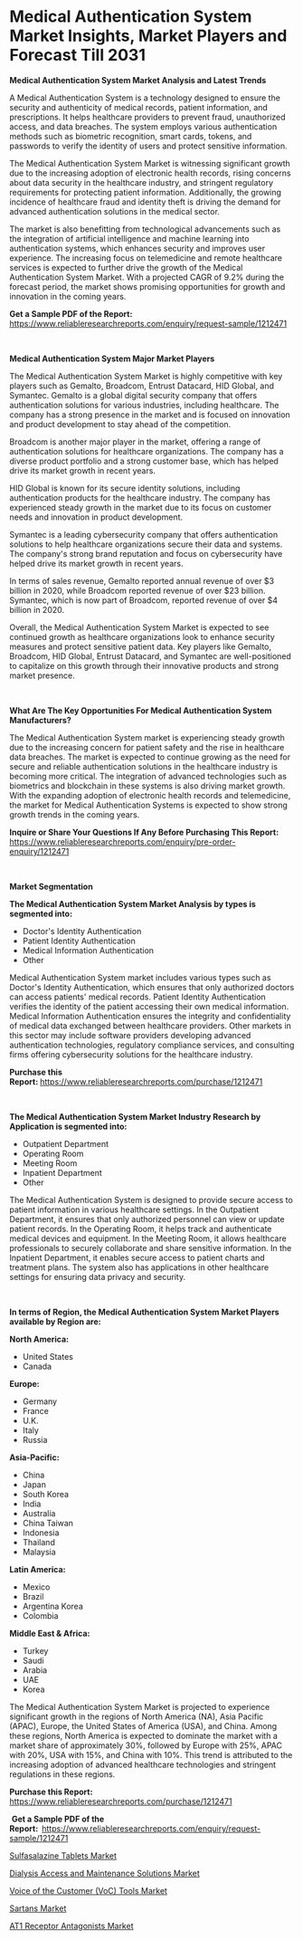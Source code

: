 <p><h1>Medical Authentication System Market Insights, Market Players and Forecast Till 2031</h1></p><p><strong>Medical Authentication System Market Analysis and Latest Trends</strong></p>
<p><p>A Medical Authentication System is a technology designed to ensure the security and authenticity of medical records, patient information, and prescriptions. It helps healthcare providers to prevent fraud, unauthorized access, and data breaches. The system employs various authentication methods such as biometric recognition, smart cards, tokens, and passwords to verify the identity of users and protect sensitive information.</p><p>The Medical Authentication System Market is witnessing significant growth due to the increasing adoption of electronic health records, rising concerns about data security in the healthcare industry, and stringent regulatory requirements for protecting patient information. Additionally, the growing incidence of healthcare fraud and identity theft is driving the demand for advanced authentication solutions in the medical sector.</p><p>The market is also benefitting from technological advancements such as the integration of artificial intelligence and machine learning into authentication systems, which enhances security and improves user experience. The increasing focus on telemedicine and remote healthcare services is expected to further drive the growth of the Medical Authentication System Market. With a projected CAGR of 9.2% during the forecast period, the market shows promising opportunities for growth and innovation in the coming years.</p></p>
<p><strong>Get a Sample PDF of the Report:&nbsp;</strong> <a href="https://www.reliableresearchreports.com/enquiry/request-sample/1212471">https://www.reliableresearchreports.com/enquiry/request-sample/1212471</a></p>
<p>&nbsp;</p>
<p><strong>Medical Authentication System Major Market Players</strong></p>
<p><p>The Medical Authentication System Market is highly competitive with key players such as Gemalto, Broadcom, Entrust Datacard, HID Global, and Symantec. Gemalto is a global digital security company that offers authentication solutions for various industries, including healthcare. The company has a strong presence in the market and is focused on innovation and product development to stay ahead of the competition.</p><p>Broadcom is another major player in the market, offering a range of authentication solutions for healthcare organizations. The company has a diverse product portfolio and a strong customer base, which has helped drive its market growth in recent years.</p><p>HID Global is known for its secure identity solutions, including authentication products for the healthcare industry. The company has experienced steady growth in the market due to its focus on customer needs and innovation in product development.</p><p>Symantec is a leading cybersecurity company that offers authentication solutions to help healthcare organizations secure their data and systems. The company's strong brand reputation and focus on cybersecurity have helped drive its market growth in recent years.</p><p>In terms of sales revenue, Gemalto reported annual revenue of over $3 billion in 2020, while Broadcom reported revenue of over $23 billion. Symantec, which is now part of Broadcom, reported revenue of over $4 billion in 2020.</p><p>Overall, the Medical Authentication System Market is expected to see continued growth as healthcare organizations look to enhance security measures and protect sensitive patient data. Key players like Gemalto, Broadcom, HID Global, Entrust Datacard, and Symantec are well-positioned to capitalize on this growth through their innovative products and strong market presence.</p></p>
<p>&nbsp;</p>
<p><strong>What Are The Key Opportunities For Medical Authentication System Manufacturers?</strong></p>
<p><p>The Medical Authentication System market is experiencing steady growth due to the increasing concern for patient safety and the rise in healthcare data breaches. The market is expected to continue growing as the need for secure and reliable authentication solutions in the healthcare industry is becoming more critical. The integration of advanced technologies such as biometrics and blockchain in these systems is also driving market growth. With the expanding adoption of electronic health records and telemedicine, the market for Medical Authentication Systems is expected to show strong growth trends in the coming years.</p></p>
<p><strong>Inquire or Share Your Questions If Any Before Purchasing This Report:</strong> <a href="https://www.reliableresearchreports.com/enquiry/pre-order-enquiry/1212471">https://www.reliableresearchreports.com/enquiry/pre-order-enquiry/1212471</a></p>
<p>&nbsp;</p>
<p><strong>Market Segmentation</strong></p>
<p><strong>The Medical Authentication System Market Analysis by types is segmented into:</strong></p>
<p><ul><li>Doctor's Identity Authentication</li><li>Patient Identity Authentication</li><li>Medical Information Authentication</li><li>Other</li></ul></p>
<p><p>Medical Authentication System market includes various types such as Doctor's Identity Authentication, which ensures that only authorized doctors can access patients' medical records. Patient Identity Authentication verifies the identity of the patient accessing their own medical information. Medical Information Authentication ensures the integrity and confidentiality of medical data exchanged between healthcare providers. Other markets in this sector may include software providers developing advanced authentication technologies, regulatory compliance services, and consulting firms offering cybersecurity solutions for the healthcare industry.</p></p>
<p><strong>Purchase this Report:&nbsp;</strong><a href="https://www.reliableresearchreports.com/purchase/1212471">https://www.reliableresearchreports.com/purchase/1212471</a></p>
<p>&nbsp;</p>
<p><strong>The Medical Authentication System Market Industry Research by Application is segmented into:</strong></p>
<p><ul><li>Outpatient Department</li><li>Operating Room</li><li>Meeting Room</li><li>Inpatient Department</li><li>Other</li></ul></p>
<p><p>The Medical Authentication System is designed to provide secure access to patient information in various healthcare settings. In the Outpatient Department, it ensures that only authorized personnel can view or update patient records. In the Operating Room, it helps track and authenticate medical devices and equipment. In the Meeting Room, it allows healthcare professionals to securely collaborate and share sensitive information. In the Inpatient Department, it enables secure access to patient charts and treatment plans. The system also has applications in other healthcare settings for ensuring data privacy and security.</p></p>
<p>&nbsp;</p>
<p><strong>In terms of Region, the Medical Authentication System Market Players available by Region are:</strong></p>
<p>
    <p> <strong> North America: </strong>
        <ul>
            <li>United States</li>
            <li>Canada</li>
        </ul>
        </p> 
    <p> <strong> Europe: </strong>
        <ul>
            <li>Germany</li>
            <li>France</li>
            <li>U.K.</li>
            <li>Italy</li>
            <li>Russia</li>
        </ul>
        </p> 
    <p> <strong> Asia-Pacific: </strong>
        <ul>
            <li>China</li>
            <li>Japan</li>
            <li>South Korea</li>
            <li>India</li>
            <li>Australia</li>
            <li>China Taiwan</li>
            <li>Indonesia</li>
            <li>Thailand</li>
            <li>Malaysia</li>
        </ul>
        </p> 
    <p> <strong> Latin America: </strong>
        <ul>
            <li>Mexico</li>
            <li>Brazil</li>
            <li>Argentina Korea</li>
            <li>Colombia</li>
        </ul>
        </p> 
    <p> <strong> Middle East & Africa: </strong>
        <ul>
            <li>Turkey</li>
            <li>Saudi</li>
            <li>Arabia</li>
            <li>UAE</li>
            <li>Korea</li>
        </ul>
    </p>
    </p>
<p><p>The Medical Authentication System Market is projected to experience significant growth in the regions of North America (NA), Asia Pacific (APAC), Europe, the United States of America (USA), and China. Among these regions, North America is expected to dominate the market with a market share of approximately 30%, followed by Europe with 25%, APAC with 20%, USA with 15%, and China with 10%. This trend is attributed to the increasing adoption of advanced healthcare technologies and stringent regulations in these regions.</p></p>
<p><strong>Purchase this Report: </strong><a href="https://www.reliableresearchreports.com/purchase/1212471">https://www.reliableresearchreports.com/purchase/1212471</a></p>
<p>&nbsp;<strong>Get a Sample PDF of the Report:&nbsp;&nbsp;</strong><a href="https://www.reliableresearchreports.com/enquiry/request-sample/1212471">https://www.reliableresearchreports.com/enquiry/request-sample/1212471</a></p>
<p><strong></strong></p>
<p><p><a href="https://medium.com/@meggieconn/sulfasalazine-tablets-market-trends-forecast-and-competitive-analysis-to-2031-3e004e3025e3">Sulfasalazine Tablets Market</a></p><p><a href="https://github.com/RoccoManning/Market-Research-Report-List-3/blob/main/dialysis-access-and-maintenance-solutions-market.md">Dialysis Access and Maintenance Solutions Market</a></p><p><a href="https://github.com/gulaimolin/Market-Research-Report-List-3/blob/main/voice-of-the-customer-voc-tools-market.md">Voice of the Customer (VoC) Tools Market</a></p><p><a href="https://medium.com/@paulbryant18/sartans-market-size-cagr-trends-2024-2030-5b7714178b43">Sartans Market</a></p><p><a href="https://medium.com/@paulbryant18/at1-receptor-antagonists-market-comprehensive-assessment-by-type-application-and-geography-93044258f0af">AT1 Receptor Antagonists Market</a></p></p>